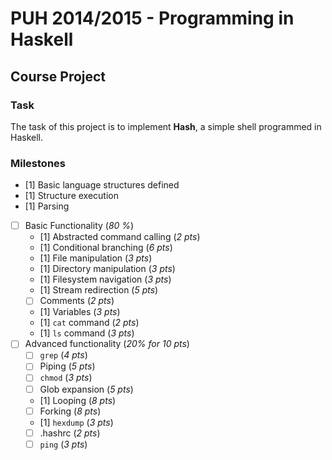 # PUH 2014/2015 - Programming in Haskell
## Course Project

### Task
The task of this project is to implement **Hash**, a simple shell programmed in Haskell.


### Milestones
- [1] Basic language structures defined
- [1] Structure execution
- [1] Parsing
- [ ] Basic Functionality (*80 %*)
    - [1] Abstracted command calling (*2 pts*)
    - [1] Conditional branching (*6 pts*)
    - [1] File manipulation (*3 pts*)
    - [1] Directory manipulation (*3 pts*)
    - [1] Filesystem navigation (*3 pts*)
    - [1] Stream redirection (*5 pts*)
    - [ ] Comments (*2 pts*)
    - [1] Variables (*3 pts*)
    - [1] `cat` command (*2 pts*)
    - [1] `ls` command (*3 pts*)
- [ ] Advanced functionality (*20% for 10 pts*)
    - [ ] `grep` (*4 pts*)
    - [ ] Piping (*5 pts*)
    - [ ] `chmod` (*3 pts*)
    - [ ] Glob expansion (*5 pts*)
    - [1] Looping (*8 pts*)
    - [ ] Forking (*8 pts*)
    - [1] `hexdump` (*3 pts*)
    - [ ] .hashrc (*2 pts*)
    - [ ] `ping` (*3 pts*)
